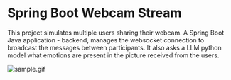 # Spring Boot Webcam Stream

This project simulates multiple users sharing their webcam. A Spring Boot Java application - backend, manages the websocket connection to broadcast
the messages between participants. It also asks a LLM python model what emotions are present in the picture received from the users.

![sample.gif](documentation%2Fsample.gif)
